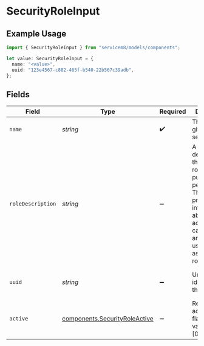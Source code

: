 # SecurityRoleInput

## Example Usage

```typescript
import { SecurityRoleInput } from "servicem8/models/components";

let value: SecurityRoleInput = {
  name: "<value>",
  uuid: "123e4567-c882-465f-b540-22b567c39adb",
};
```

## Fields

| Field                                                                                                                                                                              | Type                                                                                                                                                                               | Required                                                                                                                                                                           | Description                                                                                                                                                                        | Example                                                                                                                                                                            |
| ---------------------------------------------------------------------------------------------------------------------------------------------------------------------------------- | ---------------------------------------------------------------------------------------------------------------------------------------------------------------------------------- | ---------------------------------------------------------------------------------------------------------------------------------------------------------------------------------- | ---------------------------------------------------------------------------------------------------------------------------------------------------------------------------------- | ---------------------------------------------------------------------------------------------------------------------------------------------------------------------------------- |
| `name`                                                                                                                                                                             | *string*                                                                                                                                                                           | :heavy_check_mark:                                                                                                                                                                 | The name given to the security role                                                                                                                                                |                                                                                                                                                                                    |
| `roleDescription`                                                                                                                                                                  | *string*                                                                                                                                                                           | :heavy_minus_sign:                                                                                                                                                                 | A detailed description of the security role's purpose and permissions. This field provides information about what access and capabilities are granted to users assigned this role. |                                                                                                                                                                                    |
| `uuid`                                                                                                                                                                             | *string*                                                                                                                                                                           | :heavy_minus_sign:                                                                                                                                                                 | Unique identifier for this record                                                                                                                                                  | 123e4567-c882-465f-b540-22b567c39adb                                                                                                                                               |
| `active`                                                                                                                                                                           | [components.SecurityRoleActive](../../models/components/securityroleactive.md)                                                                                                     | :heavy_minus_sign:                                                                                                                                                                 | Record active/deleted flag.  Valid values are [0,1]                                                                                                                                |                                                                                                                                                                                    |